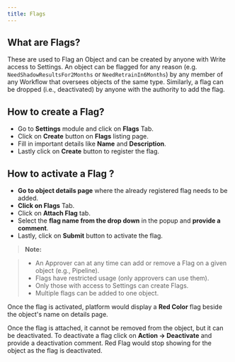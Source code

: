 ```yaml
---
title: Flags
---
```


<helper-panel object='Flag' location='list'>

## What are Flags?

These are used to Flag an Object and can be created by anyone with Write access to Settings.
An object can be flagged for any reason (e.g. `NeedShadowResultsFor2Months` or `NeedRetrainIn6Months`) by any member of any Workflow that oversees objects of the same type. Similarly, a flag can be dropped (i.e., deactivated) by anyone with the authority to add the flag.

## How to create a Flag?

- Go to **Settings** module and click on **Flags** Tab.
- Click on **Create** button on **Flags** listing page.
- Fill in important details like **Name** and **Description**.
- Lastly click on **Create** button to register the flag.

## How to activate a Flag ?

- **Go to object details page** where the already registered flag needs to be added.
- **Click on Flags** Tab.
- Click on **Attach Flag** tab.
- Select the **flag name from the drop down** in the popup and **provide a comment**.
- Lastly, click on **Submit** button to activate the flag.

> **Note:**

> - An Approver can at any time can add or remove a Flag on a given object (e.g., Pipeline).
> - Flags have restricted usage (only approvers can use them).
> - Only those with access to Settings can create Flags.
> - Multiple flags can be added to one object.

Once the flag is activated, platform would display a **Red Color** flag beside the object's name on details page.

Once the flag is attached, it cannot be removed from the object, but it can be deactivated. To deactivate a flag click on **Action -> Deactivate** and provide a deactivation comment. Red Flag would stop showing for the object as the flag is deactivated.

</helper-panel>

